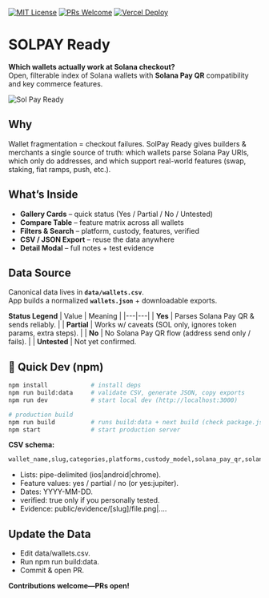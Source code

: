 [![MIT License](https://img.shields.io/badge/license-MIT-green)](./LICENSE)
[![PRs Welcome](https://img.shields.io/badge/PRs-welcome-blue)](#contributing)
[![Vercel Deploy](https://img.shields.io/badge/deploy-vercel-black?logo=vercel)](https://solpay-ready.vercel.app/)

# SOLPAY Ready
**Which wallets actually work at Solana checkout?**  
Open, filterable index of Solana wallets with **Solana Pay QR** compatibility and key commerce features.

![Sol Pay Ready](https://github.com/user-attachments/assets/743c47eb-38da-41d2-9623-092930aa7c78)

## Why
Wallet fragmentation = checkout failures. SolPay Ready gives builders & merchants a single source of truth: which wallets parse Solana Pay URIs, which only do addresses, and which support real-world features (swap, staking, fiat ramps, push, etc.).


## What’s Inside
- **Gallery Cards** – quick status (Yes / Partial / No / Untested)
- **Compare Table** – feature matrix across all wallets
- **Filters & Search** – platform, custody, features, verified
- **CSV / JSON Export** – reuse the data anywhere
- **Detail Modal** – full notes + test evidence

## Data Source
Canonical data lives in **`data/wallets.csv`**.  
App builds a normalized **`wallets.json`** + downloadable exports.

**Status Legend**
| Value | Meaning |
|---|---|
| **Yes** | Parses Solana Pay QR & sends reliably. |
| **Partial** | Works w/ caveats (SOL only, ignores token params, extra steps). |
| **No** | No Solana Pay QR flow (address send only / fails). |
| **Untested** | Not yet confirmed.

## 🔧 Quick Dev (npm)
```bash
npm install            # install deps
npm run build:data     # validate CSV, generate JSON, copy exports
npm run dev            # start local dev (http://localhost:3000)

# production build
npm run build          # runs build:data + next build (check package.json)
npm start              # start production server
```

**CSV schema:**
```bash
wallet_name,slug,categories,platforms,custody_model,solana_pay_qr,solana_pay_score,solana_pay_notes,dex_swap,nft_gallery,staking,fiat_on,fiat_off,push_notifications,multi_chain,tested_version,tested_date,tested_by,verified,evidence_paths
```

- Lists: pipe-delimited (ios|android|chrome).
- Feature values: yes / partial / no (or yes:jupiter).
- Dates: YYYY-MM-DD.
- verified: true only if you personally tested.
- Evidence: public/evidence/[slug]/file.png|....

## Update the Data
- Edit data/wallets.csv.
- Run npm run build:data.
- Commit & open PR.

**Contributions welcome—PRs open!**









